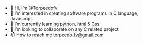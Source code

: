 - 👋 Hi, I’m @Torpeedofv
- 👀 I’m interested in creating software programs in C language, Javascript.
- 🌱 I’m currently learning python, html & Css
- 💞️ I’m looking to collaborate on any C related project
- 📫 How to reach me torpeedo.fv@gmail.com

<!---
Torpeedofv/Torpeedofv is a ✨ special ✨ repository because its `README.md` (this file) appears on your GitHub profile.
You can click the Preview link to take a look at your changes.
--->
